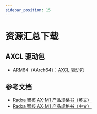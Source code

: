 ```yaml
---
sidebar_position: 15
---
```


# 资源汇总下载

## AXCL 驱动包

- ARM64（AArch64）：[AXCL 驱动包](https://dl.radxa.com/aicore/ax_m1/axcl_host_aarch64_V3.0.2_20250326020141_NO4723.deb)

## 参考文档

- [Radxa 智核 AX-M1 产品规格书（英文）](https://dl.radxa.com/aicore/ax_m1/radxa_aicore_ax_m1_product_brief_en.pdf)
- [Radxa 智核 AX-M1 产品规格书（中文）](https://dl.radxa.com/aicore/ax_m1/radxa_aicore_ax_m1_product_brief_zh.pdf)
